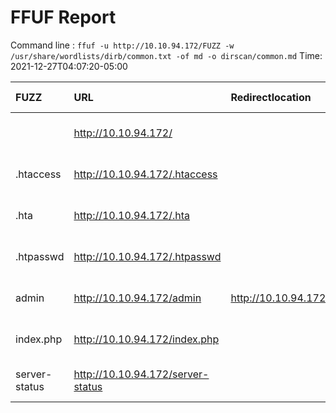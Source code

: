 # FFUF Report

  Command line : `ffuf -u http://10.10.94.172/FUZZ -w /usr/share/wordlists/dirb/common.txt -of md -o dirscan/common.md`
  Time: 2021-12-27T04:07:20-05:00

  | FUZZ | URL | Redirectlocation | Position | Status Code | Content Length | Content Words | Content Lines | Content Type | ResultFile |
  | :- | :-- | :--------------- | :---- | :------- | :---------- | :------------- | :------------ | :--------- | :----------- |
  |  | http://10.10.94.172/ |  | 1 | 200 | 10818 | 3408 | 368 | text/html; charset=UTF-8 |  |
  | .htaccess | http://10.10.94.172/.htaccess |  | 12 | 403 | 277 | 20 | 10 | text/html; charset=iso-8859-1 |  |
  | .hta | http://10.10.94.172/.hta |  | 11 | 403 | 277 | 20 | 10 | text/html; charset=iso-8859-1 |  |
  | .htpasswd | http://10.10.94.172/.htpasswd |  | 13 | 403 | 277 | 20 | 10 | text/html; charset=iso-8859-1 |  |
  | admin | http://10.10.94.172/admin | http://10.10.94.172/admin/ | 286 | 301 | 312 | 20 | 10 | text/html; charset=iso-8859-1 |  |
  | index.php | http://10.10.94.172/index.php |  | 2021 | 200 | 10818 | 3408 | 368 | text/html; charset=UTF-8 |  |
  | server-status | http://10.10.94.172/server-status |  | 3588 | 403 | 277 | 20 | 10 | text/html; charset=iso-8859-1 |  |
  
